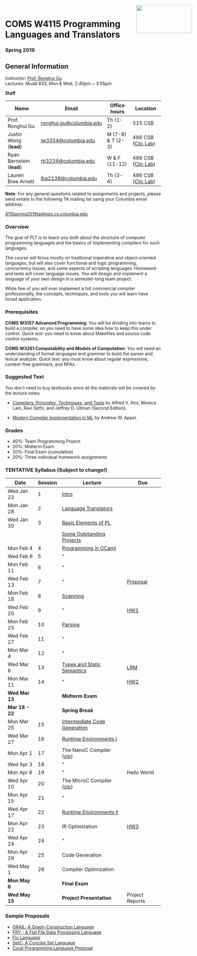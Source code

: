 
<img style="float:right; margin: -5px -100px 0px -100px;" src="https://www.laurenillumination.com/wp-content/uploads/2017/10/logo-columbia.png" width="180" height="90">

# COMS W4115 Programming Languages and Translators

### Spring 2019



## General Information

Instructor: [Prof. Ronghui Gu](https://www.cs.columbia.edu/~rgu/)  
Lectures: Mudd 833, Mon & Wed, 2:40pm ~ 3:55pm  

**Staff**  

| Name      | Email | Office hours | Location |  
| ----------- | ----------- |  ----------- |  ----------- |
| Prof. Ronghui Gu |  ronghui.gu@columbia.edu | Th (1-2) | 515 CSB |
| Justin Wong (**lead**)| jw3354@columbia.edu | M (7-8) & T (2-3) | 486 CSB ([Clic Lab](https://www.cs.columbia.edu/clic/)) |  
| Ryan Bernstein (**lead**)| rb3234@columbia.edu | W & F (11-12) | 486 CSB ([Clic Lab](https://www.cs.columbia.edu/clic/)) |  
| Lauren Bree Arnett | lba2138@columbia.edu | Th (3-4) | 486 CSB ([Clic Lab](https://www.cs.columbia.edu/clic/)) |  

**Note**: For any general questions related to assignments and projects,
please send emails to the following
TA mailing list using your Columbia email address:

4115spring2019ta@lists.cs.columbia.edu

### Overview
The goal of PLT is to teach you both about the structure of computer programming languages and the basics of implementing compilers for such languages.

The course will focus mostly on traditional imperative and object-oriented languages, but will also cover functional and logic programming, concurrency issues, and some aspects of scripting languages. Homework and tests will cover language issues. You will design and implement a language of your own design in a semester-long team project.

While few of you will ever implement a full commercial compiler professionally, the concepts, techniques, and tools you will learn have broad application.

### Prerequisites
**COMS W3157 Advanced Programming**: You will be dividing into teams to build a compiler, so you need to have some idea how to keep this under control. *Quick test*: you need to know about Makefiles and source code control systems.

**COMS W3261 Computability and Models of Computation**: You will need an understanding of formal languages and grammar to build the parser and lexical analyzer. *Quick test*: you must know about regular expressions, context-free grammars, and NFAs.

### Suggested Text
You don't need to buy textbooks since all the materials will be covered by the lecture notes.
- [Compilers: Principles, Techniques, and Tools](https://www.amazon.com/Compilers-Principles-Techniques-Tools-2nd/dp/0321486811)
 by Alfred V. Aho, Monica Lam, Ravi Sethi, and Jeffrey D. Ullman (Second Edition).

- [Modern Compiler Implementation in ML](http://www.cs.princeton.edu/~appel/modern/ml/)
  by Andrew W. Appel.

### Grades
  - 40%: Team Programming Project
  - 20%: Midterm Exam
  - 20%: Final Exam (cumulative)
  - 20%: Three individual homework assignments

### TENTATIVE Syllabus (Subject to change!)

| Date      | Session | Lecture | Due |
| ----------- | ----------- |  ----------- |  ----------- |
| Wed Jan 23  | 1  | [Intro](./lectures/intro.pdf) | |
| Mon Jan 28  | 2  | [Language Translators](./lectures/translators.pdf)  | |
| Wed Jan 30  | 3  | [Basic Elements of PL](./lectures/languages.pdf) | |
|    |   | [Some Outstanding Projects](./lectures/projects.pdf) | |
| Mon Feb 4   | 4  | [Programming in OCaml](./lectures/ocaml.pdf) | |
| Wed Feb 6   | 5  | " | |
| Mon Feb 11  | 6  | "| |
| Wed Feb 13  | 7  | " | [Proposal](./assignments/proposal.html) |
| Mon Feb 18  | 8  | [Scanning](./lectures/scanner.pdf) | |
| Wed Feb 20  | 9  | " | [HW1](./assignments/hw1.html) |
| Mon Feb 25  | 10 | [Parsing](./lectures/syntax.pdf) | |
| Wed Feb 27  | 11 | " | |
| Mon Mar 4   | 12 | " | |
| Wed Mar 6   | 13 | [Types and Static Semantics](./lectures/semantics.pdf) | [LRM](./assignments/lrm.html) |
| Mon Mar 11  | 14 | " | [HW2](./assignments/hw2.pdf) |
| **Wed Mar 13**  |    | **Midterm Exam** | |
| **Mar 18 - 22** |    | **Spring Break** | |
| Mon Mar 25  | 15 | [Intermediate Code Generation](./lectures/ir.pdf) | |
| Wed Mar 27  | 16 | [Runtime Environments I](./lectures/runtime1.pdf) | |
| Mon Apr 1   | 17 | The NanoC Compiler ([zip](./nanoc.zip)) | |
| Wed Apr 3   | 18 | " | |
| Mon Apr 8   | 19 | " | Hello World |
| Wed Apr 10  | 20 | The MicroC Compiler ([zip](./microc.zip)) | |
| Mon Apr 15  | 21 | " | |
| Wed Apr 17  | 22 | [Runtime Environments II](./lectures/runtime2.pdf) | |
| Mon Apr 22  | 23 | IR Optimization | [HW3](./assignments/hw3.pdf) |
| Wed Apr 24  | 24 | " | |
| Mon Apr 29  | 25 | Code Generation | |
| Wed May 1   | 26 | Compiler Optimization  | |
| **Mon May 6**   |    | **Final Exam**  | |
| **Wed May 15**  |    | **Project Presentation**  | Project Reports |

### Sample Proposals
- [GRAIL: A Graph-Construction Language](http://www.cs.columbia.edu/~sedwards/classes/2017/4115-spring/proposals/GRAIL.pdf)
- [FRY - A Flat File Data Processing Language](http://www.cs.columbia.edu/~sedwards/classes/2014/w4115-fall/proposals/FRY.pdf)
- [Fly Language](http://www.cs.columbia.edu/~sedwards/classes/2016/4115-spring/proposals/Fly.pdf)
- [SetC: A Concise Set Language](http://www.cs.columbia.edu/~sedwards/classes/2017/4115-spring/proposals/SetC.pdf)
- [Coral Programming Language Proposal](http://www.cs.columbia.edu/~sedwards/classes/2018/4115-fall/proposals/Coral.pdf)
